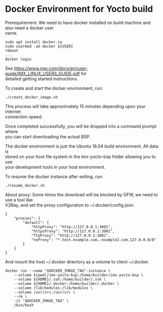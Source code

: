 # Docker Environment for Yocto build

Prerequirement:
We need to have docker installed on build machine and also need a docker user\
name.
```
sudo apt install docker.io
sudo usermod -aG docker ${USER}
reboot
...
docker login
```

See https://www.nxp.com/docs/en/user-guide/IMX_LINUX_USERS_GUIDE.pdf for \
detailed getting started instructions.

To create and start the docker environment, run:
```
./create_docker_image.sh
```

This process will take approximately 15 minutes depending upon your internet\
connection speed.

Once completed successfully, you will be dropped into a command prompt where\
you can start downloading the actual BSP.

The docker environment is just the Ubuntu 18.04 build environment.  All data is\
stored on your host file system in the imx-yocto-bsp folder allowing you to use\
your development tools in your host environment.

To resume the docker instance after exiting, run:
```
./resume_docker.sh
```

About proxy:
Some times the download will be blocked by GFW, we need to use a tool like\
V2Ray, and set the proxy configuration to ~/.docker/config.json.
```
{
	"proxies": {
		"default": {
			"httpProxy": "http://127.0.0.1:3001",
			"httpsProxy": "http://127.0.0.1:3001",
			"ftpProxy": "http://127.0.0.1:3001",
			"noProxy": "*.test.example.com,.example2.com,127.0.0.0/8"
		}
	}
}
```
And mount the host ~/.docker directory as a volume to client ~/.docker.
```
docker run --name "$DOCKER_IMAGE_TAG"-instance \
	--volume $(pwd)/imx-yocto-bsp:/home/builder/imx-yocto-bsp \
	--volume ${HOME}/.ssh:/home/builder/.ssh \
	--volume ${HOME}/.docker:/home/builder/.docker \
	--volume /lib/modules:/lib/modules \
	--volume /usr/src:/usr/src \
	--rm \
	-it "$DOCKER_IMAGE_TAG" \
	/bin/bash
```
